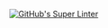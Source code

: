 [![GitHub's Super Linter](https://github.com/ICS20-Programming-StellaS/Assign-01-HTML-CSS-JS/workflows/GitHub's%20Super%20Linter/badge.svg)](https://github.com/ICS20-Programming-StellaS/Assign-01-HTML-CSS-JS/actions)
